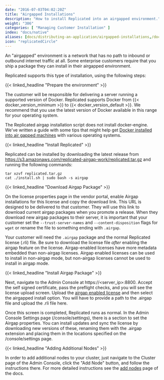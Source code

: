 ```yaml
---
date: "2016-07-03T04:02:20Z"
title: "Airgapped Installations"
description: "How to install Replicated into an airgapped environment."
weight: "306"
categories: [ "Managing Customer Installation" ]
index: "docs/native"
aliases: [docs/distributing-an-application/airgapped-installations,/docs/kb/supporting-your-customers/installing-docker-in-airgapped/]
icon: "replicatedCircle"
---
```


An "airgapped" environment is a network that has no path to inbound or outbound internet traffic at all. Some enterprise customers require that you ship a package they can install in their airgapped environment.

Replicated supports this type of installation, using the following steps:

{{< linked_headline "Prepare the environment" >}}

The customer will be responsible for delivering a server running a supported version of Docker. Replicated
supports Docker from {{< docker_version_minimum >}} to {{< docker_version_default >}}. We recommend that you use the latest version of Docker available in this range for your operating system.

The Replicated airgap installation script does not install docker-engine. We've written a guide with some tips that might help get [Docker installed into air gapped machines](/docs/kb/supporting-your-customers/installing-docker-in-airgapped/) with various operating systems.

{{< linked_headline "Install Replicated" >}}

Replicated can be installed by downloading the latest release from https://s3.amazonaws.com/replicated-airgap-work/replicated.tar.gz and running the following commands:

```shell
tar xzvf replicated.tar.gz
cat ./install.sh | sudo bash -s airgap
```

{{< linked_headline "Download Airgap Package" >}}

On the license properties page in the vendor portal, enable Airgap installations for this license and copy the download link. This URL is designed to be delivered to that customer. They will use this link to download current airgap packages when you promote a release. When they download new airgap packages to their server, it is important that your customer set the `--trust-server-names` and `--content-disposition` flags for `wget` or rename the file to something ending with `.airgap`.

Your customer will need the `.airgap` package and the normal Replicated license (.rli) file. Be sure to download the license file *after* enabling the airgap feature on the license. Airgap-enabled licenses have more metadata embedded than non-airgap licenses. Airgap enabled licenses can be used to install in non-airgap mode, but non-airgap licenses cannot be used to install in airgap mode.

{{< linked_headline "Install Airgap Package" >}}

Next, navigate to the Admin Console at https://\<server_ip\>:8800. Accept the self signed certificate, pass the preflight checks, and you will see the license upload screen. Upload the [airgap enabled license](/docs/native/distributing-an-application/create-licenses/#airgap-download-enabled) and then select the airgapped install option. You will have to provide a path to the .airgap file and upload the .rli file here.

Once this screen is completed, Replicated runs as normal. In the Admin Console Settings page (/console/settings), there is a section to set the Airgap properties. You can install updates and sync the license by downloading new versions of these, renaming them with the .airgap extension and placing them in the locations specified on the /console/settings page.

{{< linked_headline "Adding Additional Nodes" >}}

In order to add additional nodes to your cluster, just navigate to the Cluster page of the Admin Console, click the "Add Node" button, and follow the instructions there. For more detailed instructions see the [add nodes](/docs/native/distributing-an-application/add-nodes/) page of the docs.
